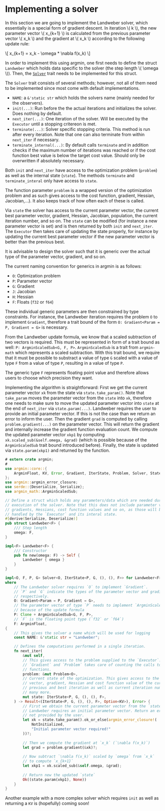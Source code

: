 # Implementing a solver

In this section we are going to implement the Landweber solver, which essentially is a special form of gradient descent.
In iteration \\( k \\), the new parameter vector \\( x_{k+1} \\) is calculated from the previous parameter vector \\( x_k \\) and the gradient at \\( x_k \\) according to the following update rule:

\\[
x_{k+1} = x_k - \omega * \nabla f(x_k)
\\]

In order to implement this using argmin, one first needs to define the struct `Landweber` which holds data specific to the solver (the step length \\( \omega \\)).
Then, the [`Solver`](https://docs.rs/argmin/latest/argmin/core/trait.Solver.html) trait needs to be implemented for this struct.

The `Solver` trait consists of several methods; however, not all of them need to be implemented since most come with default implementations.

* `NAME`: a `&'static str` which holds the solvers name (mainly needed for the observers).
* `init(...)`: Run before the the actual iterations and initializes the solver. Does nothing by default.
* `next_iter(...)`: One iteration of the solver. Will be executed by the `Executor` until a stopping critereon is met.
* `terminate(...)`: Solver specific stopping criteria. This method is run after every iteration. Note that one can also terminate from within `next_iter` if necessary.
* `terminate_internal(...)`: By default calls `terminate` and in addition checks if the maximum number of iterations was reached or if the cost function best value is below the target cost value. Should only be overwritten if absolutely necessary. 

Both `init` and `next_iter` have access to the optimization problem (`problem`) as well as the internal state (`state`).
The methods `terminate` and `terminate_interal` only have access to `state`. 

The function parameter `problem` is a wrapped version of the optimization problem and as such gives access to the cost function, gradient, Hessian, Jacobian,...).
It also keeps track of how often each of these is called.

Via `state` the solver has access to the current parameter vector, the current best parameter vector, gradient, Hessian, Jacobian, population, the current iteration number, and so on.
The `state` can be modified (for instance a new parameter vector is set) and is then returned by both `init` and `next_iter`.
The `Executor` then takes care of updating the state properly, for instance by updating the current best parameter vector if the new parameter vector is better than the previous best. 

It is advisable to design the solver such that it is generic over the actual type of the parameter vector, gradient, and so on.

The current naming convention for generics in argmin is as follows:

* `O`: Optimization problem
* `P`: Parameter vector
* `G`: Gradient
* `J`: Jacobian
* `H`: Hessian
* `F`: Floats (`f32` or `f64`)

These individual generic parameters are then constrained by type constraints.
For instance, the Landweber iteration requires the problem `O` to implement `Gradient`, therefore a trait bound of the form `O: Gradient<Param = P, Gradient = G>` is necessary.

From the Landweber update formula, we know that a scaled subtraction of two vectors is required.
This must be represented in form of a trait bound as well: `P: ArgminScaledSub<G, F, P>`.
`ArgminScaledSub` is a trait from `argmin-math` which represents a scaled subtraction. 
With this trait bound, we require that it must be possible to substract a value of type `G` scaled with a value of type `F` from a value of type `P`, resulting in a value of type `P`.

The generic type `F` represents floating point value and therefore allows users to choose which precision they want.

Implementing the algorithm is straightforward: First we get the current parameter vector `xk` from the state via `state.take_param()`.
Note that `take_param` moves the parameter vector from the `state` into `xk`, therefore one needs to make sure to move the updated parameter vector into `state` at the end of `next_iter` via `state.param(...)`. 
Landweber requires the user to provide an initial parameter vector. 
If this is not the case than we return an error to inform the user.
Then the gradient `grad` is computed by calling `problem.gradient(...)` on the parameter vector.
This will return the gradient and internally increase the gradient function evaluation count. 
We compute the updated parameter vector `xkp1` by computing `xk.scaled_sub(&self.omega, &grad)` (which is possible because of the `ArgminScaledSub` trait bound introduced before). 
Finally, the state is updated via `state.param(xkp1)` and returned by the function.

```rust
# extern crate argmin;
#
use argmin::core::{
    ArgminFloat, KV, Error, Gradient, IterState, Problem, Solver, State
};
use argmin::argmin_error_closure;
use serde::{Deserialize, Serialize};
use argmin_math::ArgminScaledSub;

// Define a struct which holds any parameters/data which are needed during the
// execution of the solver. Note that this does not include parameter vectors,
// gradients, Hessians, cost function values and so on, as those will be
// handled by the `Executor` and its interal state.
#[derive(Serialize, Deserialize)]
pub struct Landweber<F> {
    /// Step length
    omega: F,
}

impl<F> Landweber<F> {
    /// Constructor
    pub fn new(omega: F) -> Self {
        Landweber { omega }
    }
}

impl<O, F, P, G> Solver<O, IterState<P, G, (), (), F>> for Landweber<F>
where
    // The Landweber solver requires `O` to implement `Gradient`. 
    // `P` and `G` indicate the types of the parameter vector and gradient,
    // respectively.
    O: Gradient<Param = P, Gradient = G>,
    // The parameter vector of type `P` needs to implement `ArgminScaledSub`
    // because of the update formula
    P: Clone + ArgminScaledSub<G, F, P>,
    // `F` is the floating point type (`f32` or `f64`)
    F: ArgminFloat,
{
    // This gives the solver a name which will be used for logging
    const NAME: &'static str = "Landweber";

    // Defines the computations performed in a single iteration.
    fn next_iter(
        &mut self,
        // This gives access to the problem supplied to the `Executor`. `O` implements
        // `Gradient` and `Problem` takes care of counting the calls to the respective
        // functions.
        problem: &mut Problem<O>,
        // Current state of the optimization. This gives access to the parameter
        // vector, gradient, Hessian and cost function value of the current,
        // previous and best iteration as well as current iteration number, and
        // many more.
        mut state: IterState<P, G, (), (), F>,
    ) -> Result<(IterState<P, G, (), (), F>, Option<KV>), Error> {
        // First we obtain the current parameter vector from the `state` struct (`x_k`).
        // Landweber requires an initial parameter vector. Return an error if this was 
        // not provided by the user.
        let xk = state.take_param().ok_or_else(argmin_error_closure!(
            NotInitialized,
            "Initial parameter vector required!"
        ))?;
	
        // Then we compute the gradient at `x_k` (`\nabla f(x_k)`)
        let grad = problem.gradient(&xk)?;
	
        // Now subtract `\nabla f(x_k)` scaled by `omega` from `x_k`
        // to compute `x_{k+1}`
        let xkp1 = xk.scaled_sub(&self.omega, &grad);
	
        // Return new the updated `state`
        Ok((state.param(xkp1), None))
    }
}
```

Another example with a more complex solver which requires `init` as well as returning a `KV` is (hopefully) coming soon!
